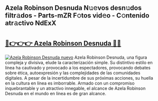 ## Azela Robinson Desnuda N𝚞𝚎vos desn𝚞dos filtr𝚊dos - Parts-mZR F𝚘tos vid𝚎o - C𝚘ntenido atr𝚊ctivo NdExX

# <h2><a href="http://mbazhp.tromn.icu/?c=Azela+Robinson+Desnuda">🔗👉👉👉 Azela Robinson Desnuda 🔗🔗</a></h2>

[![Azela Robinson Desnuda nuevo](https://i.imgur.com/pEAQMta.gif)](http://mbazhp.tromn.icu/?c=Azela+Robinson+Desnuda)
Azela Robinson Desnuda, una figura compleja y divisiva, elude la caracterización simple. Su distintivo estilo en línea ha cautivado y provocado a los espectadores, provocando debates sobre ética, autoexpresión y las complejidades de las comunidades digitales. A pesar de la incertidumbre de sus próximas acciones, su huella en la cultura en línea es imborrable. Armado con un compromiso inquebrantable y un atractivo innegable, el alcance de Azela Robinson Desnuda en el mundo en línea es de gran alcance.
